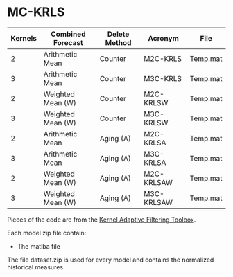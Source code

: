 # MC-KRLS

| Kernels | Combined	Forecast | Delete Method | Acronym | File |
| ------- | ------------------ | ------------- | ------- | ---- |
| 2 | Arithmetic	Mean | Counter | M2C-KRLS | Temp.mat |
| 3 | Arithmetic	Mean | Counter | M3C-KRLS | Temp.mat |
| 2 | Weighted 	Mean (W) | Counter | M2C-KRLSW | Temp.mat |
| 3 | Weighted 	Mean (W) | Counter | M3C-KRLSW | Temp.mat |
| 2 | Arithmetic	Mean | Aging (A) | M2C-KRLSA | Temp.mat |
| 3 | Arithmetic	Mean | Aging (A) | M3C-KRLSA | Temp.mat |
| 2 | Weighted 	Mean (W) | Aging (A) | M2C-KRLSAW | Temp.mat |
| 3 | Weighted 	Mean (W) | Aging (A) | M3C-KRLSAW | Temp.mat |

Pieces of the code are from the [Kernel Adaptive Filtering Toolbox](https://github.com/steven2358/kafbox).

Each model zip file contain:
- The matlba file

The file dataset.zip is used for every model and contains the normalized historical measures.

